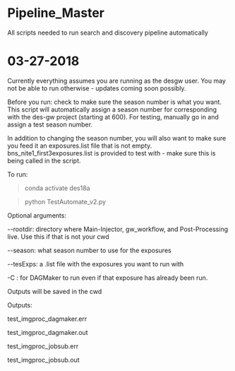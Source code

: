 # Pipeline_Master
All scripts needed to run search and discovery pipeline automatically 

# 03-27-2018 #
Currently everything assumes you are running as the desgw user. You may not be able to run otherwise - updates coming soon possibly.

Before you run:
check to make sure the season number is what you want. This script will automatically assign a season number for corresponding with the des-gw project (starting at 600). For testing, manually go in and assign a test season number. 

In addition to changing the season number, you will also want to make sure you feed it an exposures.list file that is not empty. bns_nite1_first3exposures.list is provided to test with - make sure this is being called in the script. 

To run:
> conda activate des18a

> python TestAutomate_v2.py

Optional arguments: 

--rootdir: directory where Main-Injector, gw_workflow, and Post-Processing live. Use this if that is not your cwd

--season: what season number to use for the exposures

--tesExps: a .list file with the exposures you want to run with

-C : for DAGMaker to run even if that exposure has already been run. 

Outputs will be saved in the cwd

Outputs:

test_imgproc_dagmaker.err

test_imgproc_dagmaker.out

test_imgproc_jobsub.err

test_imgproc_jobsub.out
